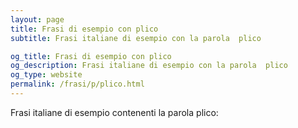 ```yaml
---
layout: page
title: Frasi di esempio con plico 
subtitle: Frasi italiane di esempio con la parola  plico

og_title: Frasi di esempio con plico 
og_description: Frasi italiane di esempio con la parola  plico
og_type: website
permalink: /frasi/p/plico.html
---
```


Frasi italiane di esempio contenenti la parola plico:


